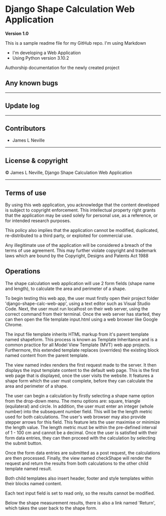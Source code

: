 # Django Shape Calculation Web Application

**Version 1.0**

This is a sample readme file for my GitHub repo. I'm using Markdown

* I'm developing a Web Application
* Using Python version 3.10.2 

Authorship documentation for the newly created project

## Any known bugs

---

## Update log

---

## Contributors

- James L Neville 

---

## License & copyright

© James L Neville, Django Shape Calculation Web Application

---

## Terms of use

By using this web application, you acknowledge that the content developed is subject to copyright enforcement. This intellectual property right grants that the application may be used solely for personal use, as a reference, or for intended research purposes.

This policy also implies that the application cannot be modified, duplicated, re-distributed to a third party, or exploited for commercial use.

Any illegitimate use of the application will be considered a breach of the terms of use agreement. This may further violate copyright and trademark laws which are bound by the Copyright, Designs and Patents Act 1988

## Operations
The shape calculation web application will use 2 form fields (shape name and length), to calculate the area and perimeter of a shape. 

To begin testing this web app, the user must firstly open their project folder 'django-shape-calc-web-app', using a text editor such as Visual Studio Code. Next, the user must run localhost on their web server, using the correct command from their terminal. Once the web server has started, they can then open the file template input.html using a web browser like Google Chrome. 

The input file template inherits HTML markup from it's parent template named shapeform. This process is known as Template Inheritance and is a common practice for all Model View Template (MVT) web app projects. Furthermore, this extended template replaces (overrides) the existing block named content from the parent template.

The view named index renders the first request made to the server. It then displays the input template content to the default web page. This is the first web page that is displayed, once the user visits the website. It features a shape form which the user must complete, before they can calculate the area and perimeter of a shape.

The user can begin a calculation by firstly selecting a shape name option from the drop-down menu. The menu options are: square, triangle (equilateral) and circle. In addition, the user must enter an integer (whole number) into the subsequent number field. This will be the length metric used for both calculations. The user's web browser may also provide stepper arrows for this field. This feature lets the user maximise or minimize the length value. The length metric must be within the pre-defined interval of 1 - 100 cm and cannot be a decimal. Once the user is satisfied with their form data entries, they can then proceed with the calculation by selecting the submit button.

Once the form data entries are submitted as a post request, the calculations are then processed. Finally, the view named checkShape will render the request and return the results from both calculations to the other child template named result.

Both child templates also insert header, footer and style templates within their blocks named content.

Each text input field is set to read only, so the results cannot be modified.

Below the shape measurement results, there is also a link named 'Return', which takes the user back to the shape form.